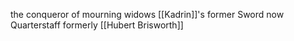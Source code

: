 the conqueror of mourning widows
[[Kadrin]]'s former Sword now Quarterstaff
formerly [[Hubert Brisworth]]